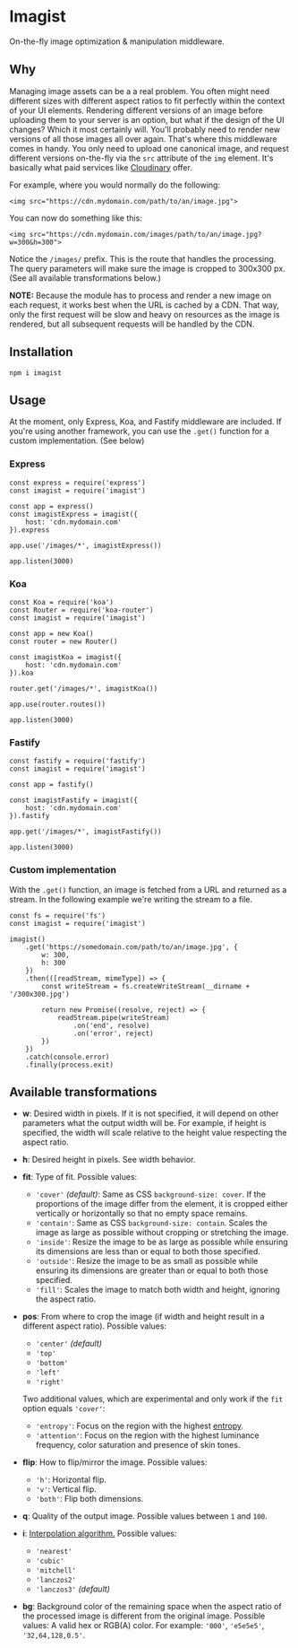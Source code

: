 # Imagist

On-the-fly image optimization & manipulation middleware.

## Why

Managing image assets can be a a real problem. You often might need different sizes with different aspect ratios to fit perfectly within the context of your UI elements. Rendering different versions of an image before uploading them to your server is an option, but what if the design of the UI changes? Which it most certainly will. You'll probably need to render new versions of all those images all over again. That's where this middleware comes in handy. You only need to upload one canonical image, and request different versions on-the-fly via the `src` attribute of the `img` element. It's basically what paid services like [Cloudinary](https://cloudinary.com) offer.

For example, where you would normally do the following:
    
    <img src="https://cdn.mydomain.com/path/to/an/image.jpg">

You can now do something like this:
    
    <img src="https://cdn.mydomain.com/images/path/to/an/image.jpg?w=300&h=300">
    
Notice the `/images/` prefix. This is the route that handles the processing. The query parameters will make sure the image is cropped to 300x300 px. (See all available transformations below.)

**NOTE:** Because the module has to process and render a new image on each request, it works best when the URL is cached by a CDN. That way, only the first request will be slow and heavy on resources as the image is rendered, but all subsequent requests will be handled by the CDN.

## Installation

    npm i imagist

## Usage

At the moment, only Express, Koa, and Fastify middleware are included. If you're using another framework, you can use the `.get()` function for a custom implementation. (See below)

### Express

    const express = require('express')
    const imagist = require('imagist')

    const app = express()
    const imagistExpress = imagist({
        host: 'cdn.mydomain.com'
    }).express

    app.use('/images/*', imagistExpress())

    app.listen(3000)
    
### Koa

    const Koa = require('koa')
    const Router = require('koa-router')
    const imagist = require('imagist')

    const app = new Koa()
    const router = new Router()

    const imagistKoa = imagist({
        host: 'cdn.mydomain.com'
    }).koa

    router.get('/images/*', imagistKoa())

    app.use(router.routes())

    app.listen(3000)

### Fastify

    const fastify = require('fastify')
    const imagist = require('imagist')

    const app = fastify()
    
    const imagistFastify = imagist({
        host: 'cdn.mydomain.com'
    }).fastify

    app.get('/images/*', imagistFastify())

    app.listen(3000)
    
### Custom implementation

With the `.get()` function, an image is fetched from a URL and returned as a stream. In the following example we're writing the stream to a file.

    const fs = require('fs')
    const imagist = require('imagist')

    imagist()
        .get('https://somedomain.com/path/to/an/image.jpg', {
            w: 300,
            h: 300
        })
        .then(([readStream, mimeType]) => {
            const writeStream = fs.createWriteStream(__dirname + '/300x300.jpg')
            
            return new Promise((resolve, reject) => {
                readStream.pipe(writeStream)
                    .on('end', resolve)
                    .on('error', reject)
            })
        })
        .catch(console.error)
        .finally(process.exit)
    
## Available transformations

- **w**: Desired width in pixels. If it is not specified, it will depend on other parameters what the output width will be. For example, if height is specified, the width will scale relative to the height value respecting the aspect ratio.

- **h**: Desired height in pixels. See width behavior.

- **fit**: Type of fit. Possible values:
    - `'cover'` *(default)*: Same as CSS `background-size: cover`. If the proportions of the image differ from the element, it is cropped either vertically or horizontally so that no empty space remains.
    - `'contain'`: Same as CSS `background-size: contain`. Scales the image as large as possible without cropping or stretching the image.
    - `'inside'`: Resize the image to be as large as possible while ensuring its dimensions are less than or equal to both those specified.
    - `'outside'`: Resize the image to be as small as possible while ensuring its dimensions are greater than or equal to both those specified.
    - `'fill'`: Scales the image to match both width and height, ignoring the aspect ratio.


- **pos**: From where to crop the image (if width and height result in a different aspect ratio). Possible values:
    - `'center'` *(default)*
    - `'top'`
    - `'bottom'`
    - `'left'`
    - `'right'`
    
    Two additional values, which are experimental and only work if the `fit` option equals `'cover'`:
    - `'entropy'`: Focus on the region with the highest [entropy](https://en.wikipedia.org/wiki/Entropy_%28information_theory%29).
    - `'attention'`: Focus on the region with the highest luminance frequency, color saturation and presence of skin tones.


- **flip**: How to flip/mirror the image. Possible values:
    - `'h'`: Horizontal flip.
    - `'v'`: Vertical flip.
    - `'both'`: Flip both dimensions.


- **q**: Quality of the output image. Possible values between `1` and `100`.

- **i**: [Interpolation algorithm.](https://en.wikipedia.org/wiki/Image_scaling#Algorithms) Possible values:
    - `'nearest'`
    - `'cubic'`
    - `'mitchell'`
    - `'lanczos2'`
    - `'lanczos3'` *(default)*


- **bg**: Background color of the remaining space when the aspect ratio of the processed image is different from the original image. Possible values: A valid hex or RGB(A) color. For example: `'000'`, `'e5e5e5'`, `'32,64,128,0.5'`.
